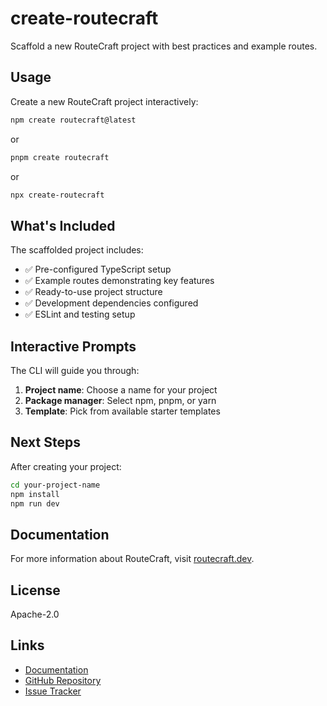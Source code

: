 # create-routecraft

Scaffold a new RouteCraft project with best practices and example routes.

## Usage

Create a new RouteCraft project interactively:

```bash
npm create routecraft@latest
```

or

```bash
pnpm create routecraft
```

or

```bash
npx create-routecraft
```

## What's Included

The scaffolded project includes:

- ✅ Pre-configured TypeScript setup
- ✅ Example routes demonstrating key features
- ✅ Ready-to-use project structure
- ✅ Development dependencies configured
- ✅ ESLint and testing setup

## Interactive Prompts

The CLI will guide you through:

1. **Project name**: Choose a name for your project
2. **Package manager**: Select npm, pnpm, or yarn
3. **Template**: Pick from available starter templates

## Next Steps

After creating your project:

```bash
cd your-project-name
npm install
npm run dev
```

## Documentation

For more information about RouteCraft, visit [routecraft.dev](https://routecraft.dev).

## License

Apache-2.0

## Links

- [Documentation](https://routecraft.dev)
- [GitHub Repository](https://github.com/routecraftjs/routecraft)
- [Issue Tracker](https://github.com/routecraftjs/routecraft/issues)

